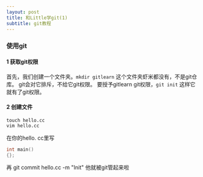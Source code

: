 ```yaml
---
layout: post
title: 和Little学git(1)
subtitle: git教程
---
```

### 使用git
#### 1 获取git权限
首先，我们创建一个文件夹。`mkdir gitlearn`
这个文件夹虾米都没有，不是git仓库。
git会对它排斥，不给它git权限。
要授予gitlearn git权限，`git init`
这样它就有了git权限。
#### 2 创建文件
```
touch hello.cc
vim hello.cc

```
在你的hello. cc里写
```cpp
int main()
{};
```
再 git commit hello.cc -m "Init"
他就被git管起来啦
